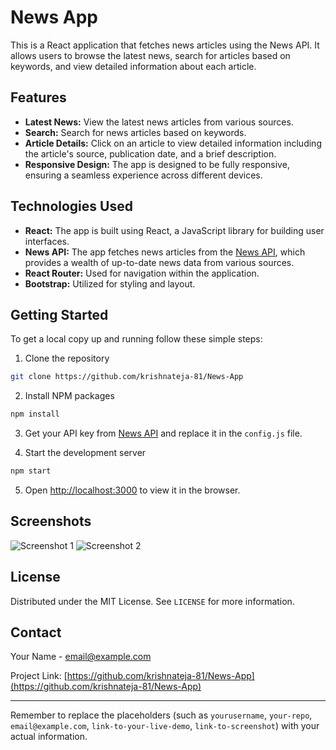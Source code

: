 

# News App

This is a React application that fetches news articles using the News API. It allows users to browse the latest news, search for articles based on keywords, and view detailed information about each article.

## Features

- **Latest News:** View the latest news articles from various sources.
- **Search:** Search for news articles based on keywords.
- **Article Details:** Click on an article to view detailed information including the article's source, publication date, and a brief description.
- **Responsive Design:** The app is designed to be fully responsive, ensuring a seamless experience across different devices.

## Technologies Used

- **React:** The app is built using React, a JavaScript library for building user interfaces.
- **News API:** The app fetches news articles from the [News API](https://newsapi.org/), which provides a wealth of up-to-date news data from various sources.
- **React Router:** Used for navigation within the application.
- **Bootstrap:** Utilized for styling and layout.

## Getting Started

To get a local copy up and running follow these simple steps:

1. Clone the repository
```sh
git clone https://github.com/krishnateja-81/News-App
```
2. Install NPM packages
```sh
npm install
```
3. Get your API key from [News API](https://newsapi.org/) and replace it in the `config.js` file.

4. Start the development server
```sh
npm start
```
5. Open [http://localhost:3000](http://localhost:3000) to view it in the browser.

## Screenshots

![Screenshot 1](link-to-screenshot)
![Screenshot 2](link-to-screenshot)

## License

Distributed under the MIT License. See `LICENSE` for more information.

## Contact

Your Name - [email@example.com](mailto:email@example.com)

Project Link: [https://github.com/krishnateja-81/News-App](https://github.com/krishnateja-81/News-App)

---

Remember to replace the placeholders (such as `yourusername`, `your-repo`, `email@example.com`, `link-to-your-live-demo`, `link-to-screenshot`) with your actual information.
